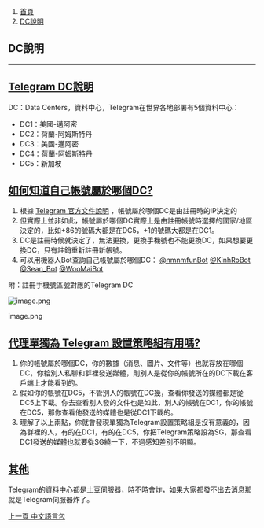 1.  [首頁](https://tgnav.github.io/tgwiki/)
2.  [DC說明](https://tgnav.github.io/tgwiki/dc.html)

## DC說明

* * *

## [Telegram DC說明](#telegram-dc說明)

DC：Data Centers，資料中心，Telegram在世界各地部署有5個資料中心：

+   DC1：美國-邁阿密
+   DC2：荷蘭-阿姆斯特丹
+   DC3：美國-邁阿密
+   DC4：荷蘭-阿姆斯特丹
+   DC5：新加坡

## [如何知道自己帳號屬於哪個DC?](#如何知道自己帳號屬於哪個dc)

1.  根據 [Telegram 官方文件說明](https://core.telegram.org/api/datacenter) ，帳號屬於哪個DC是由註冊時的IP決定的
2.  但實際上並非如此，帳號屬於哪個DC實際上是由註冊帳號時選擇的國家/地區決定的，比如+86的號碼大都是在DC5，+1的號碼大都是在DC1。
3.  DC是註冊時候就決定了，無法更換，更換手機號也不能更換DC，如果想要更換DC，只有註銷重新註冊新帳號。
4.  可以用機器人Bot查詢自己帳號屬於哪個DC： [@nmnmfunBot](https://t.me/nmnmfunBot) [@KinhRoBot](https://t.me/KinhRoBot) [@Sean\_Bot](https://t.me/Sean_Bot) [@WooMaiBot](https://t.me/WooMaiBot)

附：註冊手機號區號對應的Telegram DC

![image.png](https://s2.loli.net/2023/07/28/RtW7l4m8fIbehSM.png)

image.png

## [代理單獨為 Telegram 設置策略組有用嗎?](#代理單獨為-telegram-設置策略組有用嗎)

1.  你的帳號屬於哪個DC，你的數據（消息、圖片、文件等）也就存放在哪個DC，你給別人私聊和群裡發送媒體，則別人是從你的帳號所在的DC下載在客戶端上才能看到的。
2.  假如你的帳號在DC5，不管別人的帳號在DC幾，查看你發送的媒體都是從DC5上下載。你去查看別人發的文件也是如此，別人的帳號在DC1，你的帳號在DC5，那你查看他發送的媒體也是從DC1下載的。
3.  理解了以上兩點，你就會發現單獨為Telegram設置策略組是沒有意義的，因為群裡的人，有的在DC1，有的在DC5，你把Telegram策略設為SG，那查看DC1發送的媒體也就要從SG繞一下，不過感知差別不明顯。

## [其他](#其他)

Telegram的資料中心都是土豆伺服器，時不時會炸，如果大家都發不出去消息那就是Telegram伺服器炸了。

[
上一頁
](https://tgnav.github.io/tgwiki/limit.html)[
中文語言包
](https://tgnav.github.io/tgwiki/language.html)
